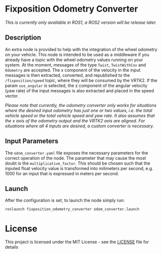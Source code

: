 
# Fixposition Odometry Converter

_This is currently only available in ROS1, a ROS2 version will be release later._

## Description

An extra node is provided to help with the integration of the wheel odometry on your vehicle. This node is intended to be used as a middleware if you already have a topic with the wheel odometry values running on your system. At the moment, messages of the type `Twist`, `TwistWithCov` and `Odometry` are accepted. The x component of the velocity in the input messages is then extracted, converted, and republished to the `/fixposition/speed` topic, where they will be consumed by the VRTK2. If the param `use_angular` is selected, the z component of the angular velocity (yaw rate) of the input messages is also extracted and placed in the speed vector.

_Please note that currently, the odometry converter only works for situations where the desired input odometry has just one or two values, i.e. the total vehicle speed or the total vehicle speed and yaw rate. It also assumes that the x axis of the odometry output and the VRTK2 axis are aligned. For situations where all 4 inputs are desired, a custom converter is necessary._

## Input Parameters

The `odom_converter.yaml` file exposes the necessary parameters for the correct operation of the node. The parameter that may cause the most doubt is the `multiplicative_factor`. This should be chosen such that the inputed float velocity value is transformed into milimeters per second, e.g. 1000 for an input that is expressed in meters per second.

## Launch

After the configuration is set, to launch the node simply run:

   `roslaunch fixposition_odometry_converter odom_converter.launch`

# License

This project is licensed under the MIT License - see the [LICENSE](LICENSE) file for details
